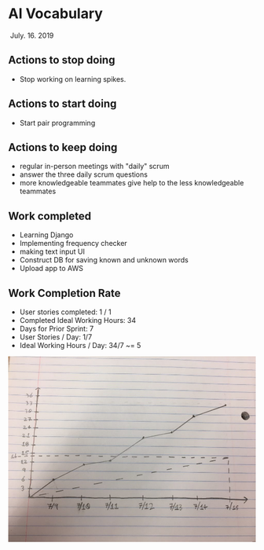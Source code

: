 # AI Vocabulary

​																										July. 16. 2019

## Actions to stop doing 

- Stop working on learning spikes.

## Actions to start doing

- Start pair programming 


## Actions to keep doing

- regular in-person meetings with "daily" scrum
- answer the three daily scrum questions
- more knowledgeable teammates give help to the less knowledgeable teammates

## Work completed 

- Learning Django
- Implementing frequency checker
- making text input UI
- Construct DB for saving known and unknown words
- Upload app to AWS

## Work Completion Rate
- User stories completed: 1 / 1
- Completed Ideal Working Hours: 34
- Days for Prior Sprint: 7
- User Stories / Day: 1/7 
- Ideal Working Hours / Day: 34/7 ~= 5

![burnupChart](./finalBurnUpChart.jpeg)

